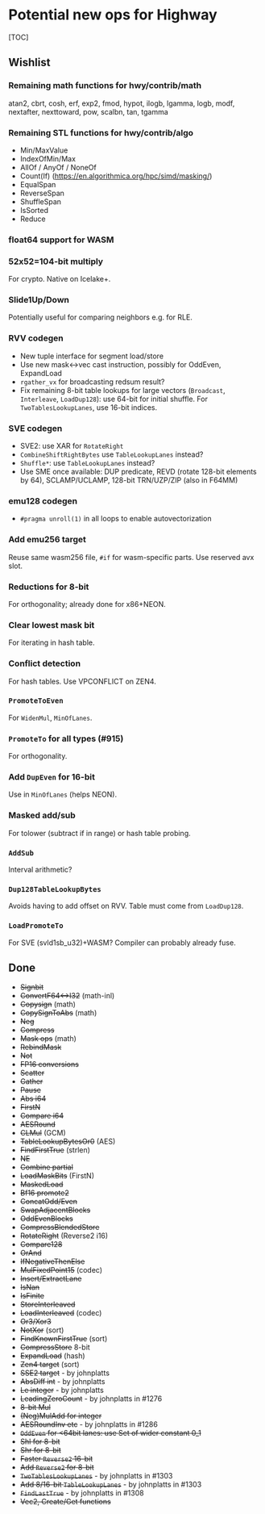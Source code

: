 # Potential new ops for Highway

<!--*
# Document freshness: For more information, see go/fresh-source.
freshness: { owner: 'janwas' reviewed: '2023-04-21' }
*-->

[TOC]

## Wishlist

### Remaining math functions for hwy/contrib/math

atan2, cbrt, cosh, erf, exp2, fmod, hypot, ilogb, lgamma, logb, modf, nextafter,
nexttoward, pow, scalbn, tan, tgamma

### Remaining STL functions for hwy/contrib/algo

*   Min/MaxValue
*   IndexOfMin/Max
*   AllOf / AnyOf / NoneOf
*   Count(If) (https://en.algorithmica.org/hpc/simd/masking/)
*   EqualSpan
*   ReverseSpan
*   ShuffleSpan
*   IsSorted
*   Reduce

### float64 support for WASM

### 52x52=104-bit multiply

For crypto. Native on Icelake+.

### Slide1Up/Down

Potentially useful for comparing neighbors e.g. for RLE.

### RVV codegen

*   New tuple interface for segment load/store
*   Use new mask<->vec cast instruction, possibly for OddEven, ExpandLoad
*   `rgather_vx` for broadcasting redsum result?
*   Fix remaining 8-bit table lookups for large vectors (`Broadcast`,
    `Interleave`, `LoadDup128`): use 64-bit for initial shuffle. For
    `TwoTablesLookupLanes`, use 16-bit indices.

### SVE codegen

* SVE2: use XAR for `RotateRight`
* `CombineShiftRightBytes` use `TableLookupLanes` instead?
* `Shuffle*`: use `TableLookupLanes` instead?
* Use SME once available: DUP predicate, REVD (rotate 128-bit elements by 64),
  SCLAMP/UCLAMP, 128-bit TRN/UZP/ZIP (also in F64MM)

### emu128 codegen

* `#pragma unroll(1)` in all loops to enable autovectorization

### Add emu256 target
Reuse same wasm256 file, `#if` for wasm-specific parts. Use reserved avx slot.

### Reductions for 8-bit
For orthogonality; already done for x86+NEON.

### Clear lowest mask bit
For iterating in hash table.

### Conflict detection
For hash tables. Use VPCONFLICT on ZEN4.

### `PromoteToEven`
For `WidenMul`, `MinOfLanes`.

### `PromoteTo` for all types (#915)

For orthogonality.

### Add `DupEven` for 16-bit
Use in `MinOfLanes` (helps NEON).

### Masked add/sub
For tolower (subtract if in range) or hash table probing.

### `AddSub`
Interval arithmetic?

### `Dup128TableLookupBytes`
Avoids having to add offset on RVV. Table must come from `LoadDup128`.

### `LoadPromoteTo`
For SVE (svld1sb_u32)+WASM? Compiler can probably already fuse.

## Done

*   ~~Signbit~~
*   ~~ConvertF64<->I32~~ (math-inl)
*   ~~Copysign~~ (math)
*   ~~CopySignToAbs~~ (math)
*   ~~Neg~~
*   ~~Compress~~
*   ~~Mask ops~~ (math)
*   ~~RebindMask~~
*   ~~Not~~
*   ~~FP16 conversions~~
*   ~~Scatter~~
*   ~~Gather~~
*   ~~Pause~~
*   ~~Abs i64~~
*   ~~FirstN~~
*   ~~Compare i64~~
*   ~~AESRound~~
*   ~~CLMul~~ (GCM)
*   ~~TableLookupBytesOr0~~ (AES)
*   ~~FindFirstTrue~~ (strlen)
*   ~~NE~~
*   ~~Combine partial~~
*   ~~LoadMaskBits~~ (FirstN)
*   ~~MaskedLoad~~
*   ~~Bf16 promote2~~
*   ~~ConcatOdd/Even~~
*   ~~SwapAdjacentBlocks~~
*   ~~OddEvenBlocks~~
*   ~~CompressBlendedStore~~
*   ~~RotateRight~~ (Reverse2 i16)
*   ~~Compare128~~
*   ~~OrAnd~~
*   ~~IfNegativeThenElse~~
*   ~~MulFixedPoint15~~ (codec)
*   ~~Insert/ExtractLane~~
*   ~~IsNan~~
*   ~~IsFinite~~
*   ~~StoreInterleaved~~
*   ~~LoadInterleaved~~ (codec)
*   ~~Or3/Xor3~~
*   ~~NotXor~~ (sort)
*   ~~FindKnownFirstTrue~~ (sort)
*   ~~CompressStore~~ 8-bit
*   ~~ExpandLoad~~ (hash)
*   ~~Zen4 target~~ (sort)
*   ~~SSE2 target~~ - by johnplatts
*   ~~AbsDiff int~~ - by johnplatts
*   ~~Le integer~~ - by johnplatts
*   ~~LeadingZeroCount~~ - by johnplatts in #1276
*   ~~8-bit Mul~~
*   ~~(Neg)MulAdd for integer~~
*   ~~AESRoundInv etc~~ - by johnplatts in #1286
*   ~~`OddEven` for <64bit lanes: use Set of wider constant 0_1~~
*   ~~Shl for 8-bit~~
*   ~~Shr for 8-bit~~
*   ~~Faster `Reverse2` 16-bit~~
*   ~~Add `Reverse2` for 8-bit~~
*   ~~`TwoTablesLookupLanes`~~ - by johnplatts in #1303
*   ~~Add 8/16-bit `TableLookupLanes`~~ - by johnplatts in #1303
*   ~~`FindLastTrue`~~ - by johnplatts in #1308
*   ~~Vec2, Create/Get functions~~
